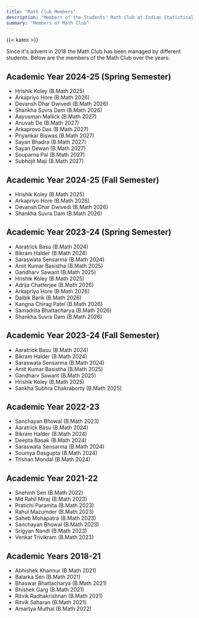 ```yaml
---
title: "Math Club Members"
description: "Members of the Students' Math Club at Indian Statistical Institute, Bangalore."
summary: "Members of Math Club"
---
```


{{< katex >}}

Since it's advent in 2018 the Math Club has been managed by different students. Below are the members of the Math Club over the years:

## Academic Year 2024-25 (Spring Semester)

- Hrishik Koley (B.Math 2025)
- Arkapriyo Hore (B.Math 2026)
- Devansh Dhar Dwivedi (B.Math 2026)
- Shankha Suvra Dam (B.Math 2026)
- Aayusman Mallick (B.Math 2027)
- Anuvab De (B.Math 2027)
- Arkaprovo Das (B.Math 2027)
- Priyankar Biswas (B.Math 2027)
- Sayan Bhadra (B.Math 2027)
- Sayan Dewan (B.Math 2027)
- Souparna Pal (B.Math 2027)
- Subhojit Maji (B.Math 2027)

## Academic Year 2024-25 (Fall Semester)

- Hrishik Koley (B.Math 2025)
- Arkapriyo Hore (B.Math 2026)
- Devansh Dhar Dwivedi (B.Math 2026)
- Shankha Suvra Dam (B.Math 2026)

## Academic Year 2023-24 (Spring Semester)

- Aaratrick Basu (B.Math 2024)
- Bikram Halder (B.Math 2024)
- Saraswata Sensarma (B.Math 2024)
- Amit Kumar Basistha (B.Math 2025)
- Gandharv Sawant (B.Math 2025)
- Hrishik Koley (B.Math 2025)
- Adrija Chatterjee (B.Math 2026)
- Arkapriyo Hore (B.Math 2026)
- Daibik Barik (B.Math 2026)
- Kangna Chirag Patel (B.Math 2026)
- Samadrita Bhattacharya (B.Math 2026)
- Shankha Suvra Dam (B.Math 2026)

## Academic Year 2023-24 (Fall Semester)

- Aaratrick Basu (B.Math 2024)
- Bikram Halder (B.Math 2024)
- Saraswata Sensarma (B.Math 2024)
- Amit Kumar Basistha (B.Math 2025)
- Gandharv Sawant (B.Math 2025)
- Hrishik Koley (B.Math 2025)
- Sankha Subhra Chakraborty (B.Math 2025)

## Academic Year 2022-23

- Sanchayan Bhowal (B.Math 2023)
- Aaratrick Basu (B.Math 2024)
- Bikram Halder (B.Math 2024)
- Deepta Basak (B.Math 2024)
- Saraswata Sensarma (B.Math 2024)
- Soumya Dasgupta (B.Math 2024)
- Trishan Mondal (B.Math 2024)

## Academic Year 2021-22

- Snehinh Sen (B.Math 2022)
- Md Rahil Miraj (B.Math 2023)
- Pratichi Paramita (B.Math 2023)
- Rahul Mazumder (B.Math 2023)
- Saheb Mohapatra (B.Math 2023)
- Sanchayan Bhowal (B.Math 2023)
- Srigyan Nandi (B.Math 2023)
- Venkat Trivikram (B.Math 2023)

## Academic Years 2018-21

- Abhishek Khannur (B.Math 2021)
- Balarka Sen (B.Math 2021)
- Bhaswar Bhattacharya (B.Math 2021)
- Bhishek Garg (B.Math 2021)
- Ritvik Radhakrishnan (B.Math 2021)
- Ritvik Saharan (B.Math 2021)
- Amartya Muthal (B.Math 2022)
